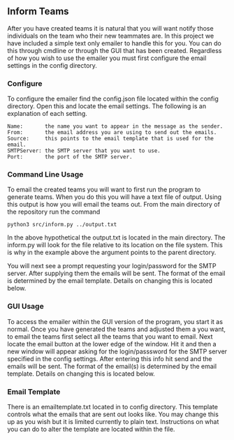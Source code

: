 ## Inform Teams

  After you have created teams it is natural that you will want notify
  those individuals on the team who their new teammates are. In this project
  we have included a simple text only emailer to handle this for you. You can
  do this through cmdline or through the GUI that has been created. 
  Regardless of how you wish to use the emailer you must first configure the
  email settings in the config directory.

### Configure

  To configure the emailer find the config.json file located within the config
  directory. Open this and locate the email settings. The following is an 
  explanation of each setting.

  ```
  Name:       the name you want to appear in the message as the sender.
  From:       the email address you are using to send out the emails.
  Source:     this points to the email template that is used for the email.
  SMTPServer: the SMTP server that you want to use.
  Port:       the port of the SMTP server.
  ```

### Command Line Usage

  To email the created teams you will want to first run the program to
  generate teams. When you do this you will have a text file of output.
  Using this output is how you will email the teams out. From the main
  directory of the repository run the command

  ```
  python3 src/inform.py ../output.txt
  ```

  In the above hypothetical the output.txt is located in the main 
  directory. The inform.py will look for the file relative to its
  location on the file system. This is why in the example above the
  argument points to the parent directory.

  You will next see a prompt requesting your login/password for the
  SMTP server. After supplying them the emails will be sent. The
  format of the email is determined by the email template. Details
  on changing this is located below.

### GUI Usage

  To access the emailer within the GUI version of the program, you start it
  as normal. Once you have generated the teams and adjusted them a you want,
  to email the teams first select all the teams that you want to email.
  Next locate the email button at the lower edge of the window. Hit it and
  then a new window will appear asking for the login/passsword for the
  SMTP server specified in the config settings. After entering this info
  hit send and the emails will be sent. The format of the email(s) is 
  determined by the email template. Details on changing this is located 
  below.

### Email Template

  There is an emailtemplate.txt located in to config directory. This template
  controls what the emails that are sent out looks like. You may change this
  up as you wish but it is limited currently to plain text. Instructions
  on what you can do to alter the template are located within the file.
